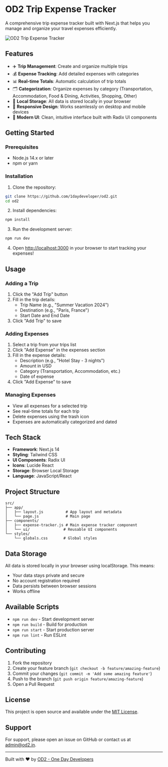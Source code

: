 # OD2 Trip Expense Tracker

A comprehensive trip expense tracker built with Next.js that helps you manage and organize your travel expenses efficiently.

![OD2 Trip Expense Tracker](https://github.com/user-attachments/assets/fff0fbc6-4e4a-478a-9f48-f3e19175a723)

## Features

- ✈️ **Trip Management**: Create and organize multiple trips
- 💰 **Expense Tracking**: Add detailed expenses with categories
- 📊 **Real-time Totals**: Automatic calculation of trip totals
- 🗂️ **Categorization**: Organize expenses by category (Transportation, Accommodation, Food & Dining, Activities, Shopping, Other)
- 💾 **Local Storage**: All data is stored locally in your browser
- 📱 **Responsive Design**: Works seamlessly on desktop and mobile devices
- 🎨 **Modern UI**: Clean, intuitive interface built with Radix UI components

## Getting Started

### Prerequisites

- Node.js 14.x or later
- npm or yarn

### Installation

1. Clone the repository:
```bash
git clone https://github.com/1daydeveloper/od2.git
cd od2
```

2. Install dependencies:
```bash
npm install
```

3. Run the development server:
```bash
npm run dev
```

4. Open [http://localhost:3000](http://localhost:3000) in your browser to start tracking your expenses!

## Usage

### Adding a Trip

1. Click the "Add Trip" button
2. Fill in the trip details:
   - Trip Name (e.g., "Summer Vacation 2024")
   - Destination (e.g., "Paris, France")
   - Start Date and End Date
3. Click "Add Trip" to save

### Adding Expenses

1. Select a trip from your trips list
2. Click "Add Expense" in the expenses section
3. Fill in the expense details:
   - Description (e.g., "Hotel Stay - 3 nights")
   - Amount in USD
   - Category (Transportation, Accommodation, etc.)
   - Date of expense
4. Click "Add Expense" to save

### Managing Expenses

- View all expenses for a selected trip
- See real-time totals for each trip
- Delete expenses using the trash icon
- Expenses are automatically categorized and dated

## Tech Stack

- **Framework**: Next.js 14
- **Styling**: Tailwind CSS
- **UI Components**: Radix UI
- **Icons**: Lucide React
- **Storage**: Browser Local Storage
- **Language**: JavaScript/React

## Project Structure

```
src/
├── app/
│   ├── layout.js          # App layout and metadata
│   └── page.js            # Main page
├── components/
│   ├── expense-tracker.js # Main expense tracker component
│   └── ui/               # Reusable UI components
└── styles/
    └── globals.css       # Global styles
```

## Data Storage

All data is stored locally in your browser using localStorage. This means:
- Your data stays private and secure
- No account registration required
- Data persists between browser sessions
- Works offline

## Available Scripts

- `npm run dev` - Start development server
- `npm run build` - Build for production
- `npm run start` - Start production server
- `npm run lint` - Run ESLint

## Contributing

1. Fork the repository
2. Create your feature branch (`git checkout -b feature/amazing-feature`)
3. Commit your changes (`git commit -m 'Add some amazing feature'`)
4. Push to the branch (`git push origin feature/amazing-feature`)
5. Open a Pull Request

## License

This project is open source and available under the [MIT License](LICENSE).

## Support

For support, please open an issue on GitHub or contact us at admin@od2.in.

---

Built with ❤️ by [OD2 - One Day Developers](https://od2.in)
